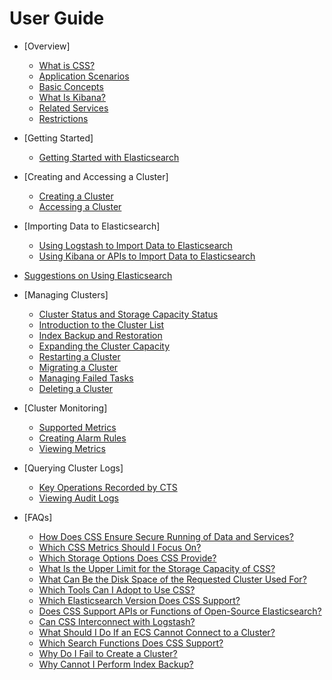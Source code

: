 # User Guide

-   [Overview]
    -   [What is CSS?](what-is-css.md)
    -   [Application Scenarios](application-scenarios.md)
    -   [Basic Concepts](basic-concepts.md)
    -   [What Is Kibana?](what-is-kibana.md)
    -   [Related Services](related-services.md)
    -   [Restrictions](restrictions.md)

-   [Getting Started]
    -   [Getting Started with Elasticsearch](getting-started-with-elasticsearch.md)

-   [Creating and Accessing a Cluster]
    -   [Creating a Cluster](creating-a-cluster.md)
    -   [Accessing a Cluster](accessing-a-cluster.md)

-   [Importing Data to Elasticsearch]
    -   [Using Logstash to Import Data to Elasticsearch](using-logstash-to-import-data-to-elasticsearch.md)
    -   [Using Kibana or APIs to Import Data to Elasticsearch](using-kibana-or-apis-to-import-data-to-elasticsearch.md)

-   [Suggestions on Using Elasticsearch](suggestions-on-using-elasticsearch.md)
-   [Managing Clusters]
    -   [Cluster Status and Storage Capacity Status](cluster-status-and-storage-capacity-status.md)
    -   [Introduction to the Cluster List](introduction-to-the-cluster-list.md)
    -   [Index Backup and Restoration](index-backup-and-restoration.md)
    -   [Expanding the Cluster Capacity](expanding-the-cluster-capacity.md)
    -   [Restarting a Cluster](restarting-a-cluster.md)
    -   [Migrating a Cluster](migrating-a-cluster.md)
    -   [Managing Failed Tasks](managing-failed-tasks.md)
    -   [Deleting a Cluster](deleting-a-cluster.md)

-   [Cluster Monitoring]
    -   [Supported Metrics](supported-metrics.md)
    -   [Creating Alarm Rules](creating-alarm-rules.md)
    -   [Viewing Metrics](viewing-metrics.md)

-   [Querying Cluster Logs]
    -   [Key Operations Recorded by CTS](key-operations-recorded-by-cts.md)
    -   [Viewing Audit Logs](viewing-audit-logs.md)

-   [FAQs]
    -   [How Does CSS Ensure Secure Running of Data and Services?](how-does-css-ensure-secure-running-of-data-and-services.md)
    -   [Which CSS Metrics Should I Focus On?](which-css-metrics-should-i-focus-on.md)
    -   [Which Storage Options Does CSS Provide?](which-storage-options-does-css-provide.md)
    -   [What Is the Upper Limit for the Storage Capacity of CSS?](what-is-the-upper-limit-for-the-storage-capacity-of-css.md)
    -   [What Can Be the Disk Space of the Requested Cluster Used For?](what-can-be-the-disk-space-of-the-requested-cluster-used-for.md)
    -   [Which Tools Can I Adopt to Use CSS?](which-tools-can-i-adopt-to-use-css.md)
    -   [Which Elasticsearch Version Does CSS Support?](which-elasticsearch-version-does-css-support.md)
    -   [Does CSS Support APIs or Functions of Open-Source Elasticsearch?](does-css-support-apis-or-functions-of-open-source-elasticsearch.md)
    -   [Can CSS Interconnect with Logstash?](can-css-interconnect-with-logstash.md)
    -   [What Should I Do If an ECS Cannot Connect to a Cluster?](what-should-i-do-if-an-ecs-cannot-connect-to-a-cluster.md)
    -   [Which Search Functions Does CSS Support?](which-search-functions-does-css-support.md)
    -   [Why Do I Fail to Create a Cluster?](why-do-i-fail-to-create-a-cluster.md)
    -   [Why Cannot I Perform Index Backup?](why-cannot-i-perform-index-backup.md)



